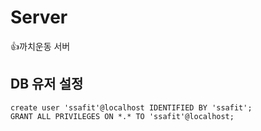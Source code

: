 # Server
👍까치운동 서버


## DB 유저 설정
```
create user 'ssafit'@localhost IDENTIFIED BY 'ssafit';
GRANT ALL PRIVILEGES ON *.* TO 'ssafit'@localhost;
```
